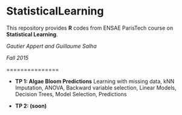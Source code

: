 # StatisticalLearning

This repository provides **R** codes from ENSAE ParisTech course on **Statistical Learning**.  


*Gautier Appert and Guillaume Salha* 

*Fall 2015*

===============

* **TP 1: Algae Bloom Predictions** Learning with missing data, kNN Imputation, ANOVA, Backward variable selection, Linear Models, Decision Trees, Model Selection, Predictions

* **TP 2: (soon)**
